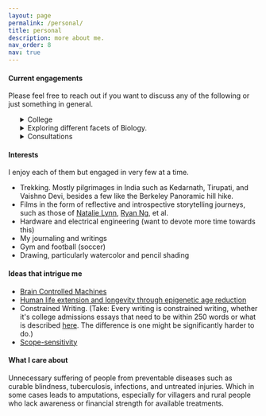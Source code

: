 ```yaml
---
layout: page
permalink: /personal/
title: personal
description: more about me.
nav_order: 8
nav: true
---
```


#### Current engagements

Please feel free to reach out if you want to discuss any of the following or just something in general.

<ul>  
<details>
  <summary> College </summary>
Honors Linear Algebra, Differential Equations, Microeconomics, Physics Lab (classical mechanics and thermodynamics), Digital Creative Writing, and 2 orientation courses!
</details>

  
<details>
  <summary> Exploring different facets of Biology. </summary>
Cancer systems, Longevity, Augmented animals, Neuro, etc.
</details>
  
<details>
  <summary> Consultations </summary>
Lately, I've been having some really interesting conversations! Specifically, I've been chatting with people and organizations about supporting early career researchers, fostering math communities, and exploring <a href='https://twitter.com/srijonrick/status/1643713147583471616?s=20'>gap year experiences</a>. In the past, I've had the pleasure of collaborating with organizations such as the AI Alignment Awards (formerly The Turing Prize), Emergent Ventures India, Scaler, Effective Thesis, Jane Street, and others on these topics. I've also been mentoring students on article publication and the Spirit of Ramanujan Fellowship, which has been a lot of fun.
</details>
</ul>

#### Interests
I enjoy each of them but engaged in very few at a time.

<ul>
<li>Trekking. Mostly pilgrimages in India such as Kedarnath, Tirupati, and Vaishno Devi, besides a few like the Berkeley Panoramic hill hike.</li>
<li> Films in the form of reflective and introspective storytelling journeys, such as those of <a href='https://www.youtube.com/@nataliexlynn'>Natalie Lynn</a>, <a href='https://www.youtube.com/@RyanNgFilms'>Ryan Ng</a>, et al. </li>
<li>Hardware and electrical engineering (want to devote more time towards this)</li>
<li>My journaling and writings </li>
<li>Gym and football (soccer) </li>
<li>Drawing, particularly watercolor and pencil shading</li>
</ul>

#### Ideas that intrigue me 

<ul>
  <li><a href='https://www.youtube.com/watch?v=TFArCKhnbuY&t=5s'>Brain Controlled Machines</a> </li>
  <li><a href='https://www.youtube.com/@BryanJohnson/about'>Human life extension and longevity through epigenetic age reduction</a> </li>
  <li>Constrained Writing. (Take: Every writing is constrained writing, whether it's college admissions essays that need to be within 250 words or what is described <a href='https://www.youtube.com/watch?v=PnvPY_d0njs'>here</a>. The difference is one might be significantly harder to do.) </li>
  <li><a href='https://mindingourway.com/on-caring/'>Scope-sensitivity</a> </li>
</ul>

#### What I care about

Unnecessary suffering of people from preventable diseases such as curable blindness, tuberculosis, infections, and untreated injuries. Which in some cases leads to amputations, especially for villagers and rural people who lack awareness or financial strength for available treatments.

